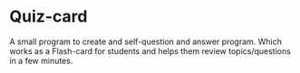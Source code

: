 # Quiz-card
A small program to create and self-question and answer program. Which works as a Flash-card for students and helps them review topics/questions in a few minutes.
